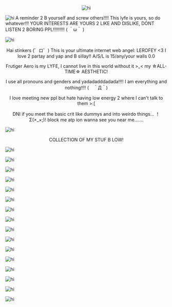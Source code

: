 <p align="center"> <img src="https://cdn.discordapp.com/attachments/1249282295094054984/1426837691869298769/Tumblr_l_673404088876237.jpg?ex=68ecada7&is=68eb5c27&hm=472747c4909ff292ebff088633fcc8a5b2f5b5e3cfb03b3e9a17510959630a6e&" alt="hi" />

<p align="left"> <img src="https://cdn.discordapp.com/attachments/1249282295094054984/1426829989789175940/Tumblr_l_669258079203131.gif?ex=68eca67a&is=68eb54fa&hm=68099b8f77bda3224058615a9e8e056bdba052fc10ca56a542eb802952478cda&" alt="hi" /> A reminder 2 B yourself and screw others!!!! This lyfe is yours, so do whatever!!! YOUR INTERESTS ARE YOURS 2 LIKE AND DISLIKE, DONT LISTEN 2 BORING PPL!!!!!!!!!  ( ＾ω＾ )

<p align="left"> <img src="https://cdn.discordapp.com/attachments/1249282295094054984/1426829902266765343/Tumblr_l_669198931809508.jpg?ex=68eca665&is=68eb54e5&hm=029dbde3652cd6ff808012a00df98df93b0faf96d38560a7e09f138561a846b7&" alt="hi" /> 

<p align="center"> Hai stinkers (゜ロ゜) This is your ultimate internet web angel: LEROFEY <3 I love 2 partay and yap and B sillay!! A/S/L is 15/any/your walls 0.0

<p align="center"> Frutiger Aero is my LYFE, I cannot live in this world without it >_< my ☆ALL-TIME☆ AESTHETIC!

<p align="center"> I use all pronouns and genders and yadadadddadada!!!! I am everything and nothing!!!! (　＾Д＾)

<p align="center"> I love meeting new ppl but hate having low energy 2 where I can't talk to them >:[

<p align="center"> DNI if you meet the basic crit like dummys and into weirdo things... ！Σ(×_×;)! block me atp ion wanna see you near me.......

<p align="left"> <img src="https://cdn.discordapp.com/attachments/1249282295094054984/1426829902744653865/Tumblr_l_669200410016174.jpg?ex=68eca666&is=68eb54e6&hm=ced74d55727bd8e03f97ee87f98d79b7114c9b35dface582d1fc34b8a95455fb&" alt="hi" /> <p center <img src="https://cdn.discordapp.com/attachments/1249282295094054984/1426829902744653865/Tumblr_l_669200410016174.jpg?ex=68eca666&is=68eb54e6&hm=ced74d55727bd8e03f97ee87f98d79b7114c9b35dface582d1fc34b8a95455fb&" alt="hi" />

<p align="center"> COLLECTION OF MY STUF B  LOW!
<p align="left"> <img src="https://cdn.discordapp.com/attachments/1249282295094054984/1426829843542183986/Tumblr_l_669177979621808.gif?ex=68eca657&is=68eb54d7&hm=66ffab1685ca7a1717a00d3bf7baf2e3a3c3ce5d586630563302795fa5b809c3&" alt="hi" /> 
<p align="left"> <img src="https://cdn.discordapp.com/attachments/1249282295094054984/1426829843894632598/Tumblr_l_669179458018526.gif?ex=68eca658&is=68eb54d8&hm=108de63fd67939821aa613faaa18d874a5e003c8b6d90672c9448138585b2076&" alt="hi" /> 
<p align="left"> <img src="https://cdn.discordapp.com/attachments/1249282295094054984/1426829844368457891/Tumblr_l_669180725622275.gif?ex=68eca658&is=68eb54d8&hm=67338d5ffd0c20a2d6b61668a058daaa715c3bbb9d30f3f43e1ba77b50958800&" alt="hi" />
<p align="left"> <img src="https://cdn.discordapp.com/attachments/1249282295094054984/1426829903059357807/Tumblr_l_669221215038718.gif?ex=68eca666&is=68eb54e6&hm=953f2cdbef12c9c621ba0d97e2ef4f3a95f94b13eab3c7d9a2308a3f02e18e6e&" alt="hi" />
<p align="left"> <img src="https://cdn.discordapp.com/attachments/1249282295094054984/1426829948982792322/Tumblr_l_669246233758136.gif?ex=68eca671&is=68eb54f1&hm=3d2b1a9a7ccc29bbd71c67fb36701a32524260c8a41de792fe5ea63be347bb3e&" alt="hi" />
<p align="left"> <img src="https://cdn.discordapp.com/attachments/1249282295094054984/1426829844682899616/Tumblr_l_669182857249254.gif?ex=68eca658&is=68eb54d8&hm=5470d666dd7c89a1eb7548ca14f2d2b34836f7a9e495b1ad848641ffa272a0be&" alt="hi" />
<p align="left"> <img src="https://cdn.discordapp.com/attachments/1249282295094054984/1426829844955533362/Tumblr_l_669183969634357.gif?ex=68eca658&is=68eb54d8&hm=e7596fc94d184f1d04388412ab16a768fdc060d8d53443bf7f58ee57cbdda012&" alt="hi" />
<p align="left"> <img src="https://cdn.discordapp.com/attachments/1249282295094054984/1426829845270368266/Tumblr_l_669185088617847.jpg?ex=68eca658&is=68eb54d8&hm=7ea733564a1a60ff8291ae737f5b487b6fa1bfd0ef7bb5e7bd0a7bbbc6502f5c&" alt="hi" />
<p align="left"> <img src="https://cdn.discordapp.com/attachments/1249282295094054984/1426829845559509083/Tumblr_l_669186210566023.gif?ex=68eca658&is=68eb54d8&hm=80ac2bd35ed509c9e13b43db4c474ee24b18e0dfd3e6be8b8d19d0bd7d75b125&" alt="hi" />
<p align="left"> <img src="" alt="hi" />
<p align="left"> <img src="" alt="hi" />
<p align="left"> <img src="" alt="hi" />
<p align="left"> <img src="" alt="hi" />
<p align="left"> <img src="" alt="hi" />
<p align="left"> <img src="" alt="hi" />
<p align="left"> <img src="" alt="hi" />











